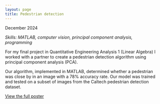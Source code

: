 ```yaml
---
layout: page
title: Pedestrian detection
---
```

December 2024

*Skills: MATLAB, computer vision, principal component analysis, programming*

For my final project in Quantitative Engineering Analysis 1 (Linear Algebra) I worked with a partner to create a pedestrian detection algorithm using principal component analysis (PCA).

Our algorithm, implemented in MATLAB, determined whether a pedestrian was close by in an image with a 78% accuracy rate. Our model was trained and tested on a subset of images from the Caltech pedestrian detection dataset.

<p><a href="{{site.url}}/pdfs/pedestrian_detection_poster.pdf" target="_blank">View the full poster</a></p>